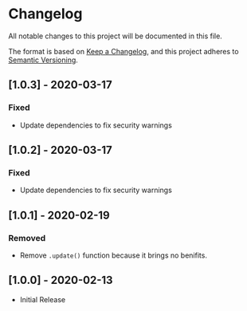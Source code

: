 # Changelog
All notable changes to this project will be documented in this file.

The format is based on [Keep a Changelog](https://keepachangelog.com/en/1.0.0/),
and this project adheres to [Semantic Versioning](https://semver.org/spec/v2.0.0.html).

## [1.0.3] - 2020-03-17
### Fixed
- Update dependencies to fix security warnings

## [1.0.2] - 2020-03-17
### Fixed
- Update dependencies to fix security warnings

## [1.0.1] - 2020-02-19
### Removed
- Remove `.update()` function because it brings no benifits.

## [1.0.0] - 2020-02-13
- Initial Release